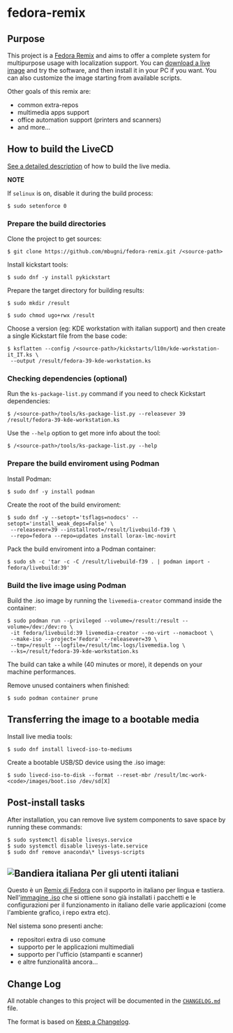 # fedora-remix

## Purpose
This project is a [Fedora Remix][01] and aims to offer a complete system for multipurpose usage with localization support. You can [download a live image][02] and try the software, and then install it in your PC if you want.
You can also customize the image starting from available scripts.

Other goals of this remix are:
* common extra-repos
* multimedia apps support
* office automation support (printers and scanners)
* and more...

## How to build the LiveCD
[See a detailed description][03] of how to build the live media.

**NOTE**

If `selinux` is on, disable it during the build process:

```shell
$ sudo setenforce 0
```

### Prepare the build directories
Clone the project to get sources:

```shell
$ git clone https://github.com/mbugni/fedora-remix.git /<source-path>
```

Install kickstart tools:

```shell
$ sudo dnf -y install pykickstart
```

Prepare the target directory for building results:

```shell
$ sudo mkdir /result

$ sudo chmod ugo+rwx /result
```

Choose a version (eg: KDE workstation with italian support) and then create a single Kickstart file from the base code:

```shell
$ ksflatten --config /<source-path>/kickstarts/l10n/kde-workstation-it_IT.ks \
 --output /result/fedora-39-kde-workstation.ks
```

### Checking dependencies (optional)
Run the `ks-package-list.py` command if you need to check Kickstart dependencies:

```shell
$ /<source-path>/tools/ks-package-list.py --releasever 39 /result/fedora-39-kde-workstation.ks
```

Use the `--help` option to get more info about the tool:

```shell
$ /<source-path>/tools/ks-package-list.py --help
```

### Prepare the build enviroment using Podman
Install Podman:

```shell
$ sudo dnf -y install podman
```

Create the root of the build enviroment:

```shell
$ sudo dnf -y --setopt='tsflags=nodocs' --setopt='install_weak_deps=False' \
 --releasever=39 --installroot=/result/livebuild-f39 \
 --repo=fedora --repo=updates install lorax-lmc-novirt
```

Pack the build enviroment into a Podman container:

```shell
$ sudo sh -c 'tar -c -C /result/livebuild-f39 . | podman import - fedora/livebuild:39'
```

### Build the live image using Podman
Build the .iso image by running the `livemedia-creator` command inside the container:

```shell
$ sudo podman run --privileged --volume=/result:/result --volume=/dev:/dev:ro \
 -it fedora/livebuild:39 livemedia-creator --no-virt --nomacboot \
 --make-iso --project='Fedora' --releasever=39 \
 --tmp=/result --logfile=/result/lmc-logs/livemedia.log \
 --ks=/result/fedora-39-kde-workstation.ks
```

The build can take a while (40 minutes or more), it depends on your machine performances.

Remove unused containers when finished:

```shell
$ sudo podman container prune
```

## Transferring the image to a bootable media
Install live media tools:

```shell
$ sudo dnf install livecd-iso-to-mediums
```

Create a bootable USB/SD device using the .iso image:

```shell
$ sudo livecd-iso-to-disk --format --reset-mbr /result/lmc-work-<code>/images/boot.iso /dev/sd[X]
```

## Post-install tasks
After installation, you can remove live system components to save space by running these commands:

```shell
$ sudo systemctl disable livesys.service
$ sudo systemctl disable livesys-late.service
$ sudo dnf remove anaconda\* livesys-scripts
```

## ![Bandiera italiana][04] Per gli utenti italiani
Questo è un [Remix di Fedora][01] con il supporto in italiano per lingua e tastiera. Nell'[immagine .iso][02] che si ottiene sono già installati i pacchetti e le configurazioni per il funzionamento in italiano delle varie applicazioni (come l'ambiente grafico, i repo extra etc).

Nel sistema sono presenti anche:
* repositori extra di uso comune
* supporto per le applicazioni multimediali
* supporto per l'ufficio (stampanti e scanner)
* e altre funzionalità ancora...

## Change Log
All notable changes to this project will be documented in the [`CHANGELOG.md`](CHANGELOG.md) file.

The format is based on [Keep a Changelog][05].

[01]: https://fedoraproject.org/wiki/Remix
[02]: https://github.com/mbugni/fedora-remix/releases
[03]: https://weldr.io/lorax/lorax.html
[04]: http://flagpedia.net/data/flags/mini/it.png
[05]: https://keepachangelog.com/
